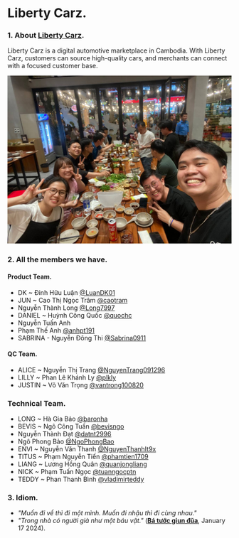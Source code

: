 # Liberty Carz.

### 1. About [Liberty Carz](https://libertycarz.com/).

Liberty Carz is a digital automotive marketplace in Cambodia. With Liberty Carz, customers can source high-quality cars, and merchants can connect with a focused customer base.

![Carz Team](https://github.com/LibertyCarz/.github/blob/main/assets/img/team-profile.jpg?raw=true "Carz Team")

### 2. All the members we have.

#### Product Team.

- DK ~ Đinh Hữu Luận [@LuanDK01](https://github.com/LuanDK01)
- JUN ~ Cao Thị Ngọc Trâm [@caotram](https://github.com/caotram)
- Nguyễn Thành Long [@Long7997](https://github.com/Long7997)
- DANIEL ~ Huỳnh Công Quốc [@quochc](https://github.com/quochc)
- Nguyễn Tuấn Anh
- Phạm Thế Anh [@anhpt191](https://github.com/anhpt191)
- SABRINA - Nguyễn Đông Thi [@Sabrina0911](https://github.com/Sabrina0911)

#### QC Team.

- ALICE ~ Nguyễn Thị Trang [@NguyenTrang091296](https://github.com/NguyenTrang091296)
- LILLY ~ Phan Lê Khánh Ly [@plkly](https://github.com/plkly)
- JUSTIN ~ Võ Văn Trọng [@vantrong100820](https://github.com/vantrong100820)

### Technical Team.

- LONG ~ Hà Gia Bảo [@baronha](https://github.com/baronha)
- BEVIS ~ Ngô Công Tuấn [@bevisngo](https://github.com/bevisngo)
- Nguyễn Thành Đạt [@datnt2996](https://github.com/datnt2996)
- Ngô Phong Bảo [@NgoPhongBao](https://github.com/NgoPhongBao)
- ENVI ~ Nguyễn Văn Thanh [@NguyenThanhIt9x](https://github.com/NguyenThanhIt9x)
- TITUS ~ Phạm Nguyễn Tiến [@phamtien1709](https://github.com/phamtien1709)
- LIANG ~ Lương Hồng Quân [@quanjongliang](https://github.com/quanjongliang)
- NICK ~ Phạm Tuấn Ngọc [@tuanngocptn](https://github.com/tuanngocptn)
- TEDDY ~ Phan Thanh Bình [@vladimirteddy](https://github.com/vladimirteddy)

### 3. Idiom.

- _"Muốn đi về thì đi một mình. Muốn đi nhậu thì đi cùng nhau."_
- _"Trong nhà có người già như một báu vật."_ ([**Bá tước giun đũa**](https://github.com/baronha), January 17 2024).
